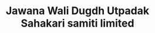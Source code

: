 ---
title: "Jawana Wali Dugdh Utpadak Sahakari samiti limited"
url: /hardrampura/jawana-wali-dugdh-utpadak-sahakari-samiti-limited/
shop: Milch
---